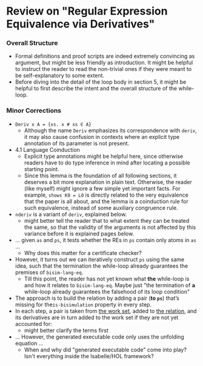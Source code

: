 # Review on "Regular Expression Equivalence via Derivatives"

### Overall Structure

- Formal definitions and proof scripts are indeed extremely convincing as argument, but might be less friendly as introduction. It might be helpful to instruct the reader to read the non-trivial ones if they were meant to be self-explanatory to some extent.
- Before diving into the detail of the loop body in section 5, it might be helpful to first describe the intent and the overall structure of the while-loop.

### Minor Corrections

- `Deriv x A = {xs. x # xs ∈ A}`
  - Although the name `Deriv` emphasizes its correspondence with `deriv`, it may also cause confusion in contexts where an explicit type annotation of its parameter is not present.
- 4.1 Language Coinduction
  - Explicit type annotations might be helpful here, since otherwise readers have to do type inference in mind after locating a possible starting point.
  - Since this lemma is the foundation of all following sections, it deserves a bit more explanation in plain text. Otherwise, the reader (like myself) might ignore a few simple yet important facts. For example, `shows K0 = L0` is directly related to the very equivalence that the paper is all about, and the lemma is a coinduction rule for such equivalence, instead of some auxiliary congruence rule.
- `nderiv` is a variant of `deriv`, explained below.
  - might better tell the reader that to what extent they can be treated the same, so that the validity of the arguments is not affected by this variance before it is explained pages below.
- ... given `as` and `ps`, it tests whether the REs in `ps` contain only atoms in `as` ...
  - Why does this matter for a certificate checker?
- However, it turns out we can iteratively construct `ps` using the same idea, such that the termination the while-loop already guarantees the premises of `bisim-lang-eq`.
  - Till this point, the reader has not yet known what **the** while-loop is and how it relates to `bisim-lang-eq`. Maybe just "the termination of **a** while-loop already guarantees the falsehood of its loop condition"
- The approach is to build the relation by adding a pair (**to `ps`**) that’s missing for the`is-bisimulation` property in every step.
- In each step, a pair is taken from <u>the work set</u>, added to <u>the relation</u>, and its derivatives are in turn added to the work set if they are not yet accounted for:
  - might better clarify the terms first
- ... However, the generated executable code only uses the unfolding equation ...
  - When and why did "generated executable code" come into play? Isn't everything inside the Isabelle/HOL framework?